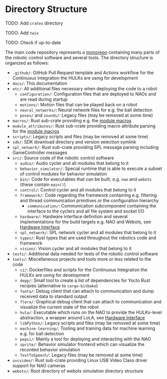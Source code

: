 # Directory Structure

TODO: Add `crates` directory

TODO: Add `twix`

TODO: Check if up-to-date

The main code repository represents a [monorepo](https://en.wikipedia.org/wiki/Monorepo) containing many parts of the robotic control software and several tools.
The directory structure is organized as follows:

- `.github/`: GitHub Pull Request template and Actions workflow for the Continuous Integration the HULKs are using for development
- `docs/`: This documentation
- `etc/`: All additional files necessary when deploying the code to a robot
    - `configuration/`: Configuration files that are deployed to NAOs and are read during startup
    - `motions/`: Motion files that can be played back on a robot
    - `neural_networks/`: Neural network files for e.g. the ball detection
    - `poses/` and `sounds/`: Legacy files (may be removed at some time)
- `macros/`: Rust sub-crate providing e.g. the [module macros](./macros.md)
- `module_attributes/`: Rust sub-crate providing macro attribute parsing for the [module macros](./macros.md)
- `scripts/`: Legacy scripts and files (may be removed at some time)
- `sdk/`: SDK download directory and version selection symlink
- `spl_network/`: Rust sub-crate providing SPL message parsing including GameController messages
- `src/`: Source code of the robotic control software
    - `audio/`: Audio cycler and all modules that belong to it
    - `behavior_simulator/`: Special runtime that is able to execute a subset of control modules for behavior simulation
    - `bin/`: Code for executables that can be built, e.g. `nao` and `webots` (these contain `main()`)
    - `control/`: Control cycler and all modules that belong to it
    - `framework/`: Code regarding the framework containing e.g. filtering and thread communication primitives or the configuration hierarchy
        - `communication/`: Communication subcomponent containing the interface to the cyclers and all file system and socket I/O
    - `hardware/`: Hardware interface definition and several implementations for the build targets e.g. NAO and Webots, see [Hardware Interface](./hardware_interface.md)
    - `spl_network/`: SPL network cycler and all modules that belong to it
    - `types/`: Rust types that are used throughout the robotics code and framework
    - `vision/`: Vision cycler and all modules that belong to it
- `tests/`: Additional data needed for tests of the robotic control software
- `tools/`: Miscellaneous projects and tools more or less related to the code
    - `ci/`: Dockerfiles and scripts for the Continuous Integration the HULKs are using for development
    - `depp/`: Small tool to create a list of dependencies for Yocto Rust recipies (alternative to `cargo-bitbake`)
    - `fanta/`: Debug client that can attach to communication and dump received data to standard output
    - `flora/`: Graphical debug client that can attach to communication and visualize the current state of the robot
    - `hula/`: Executable which runs on the NAO to provide the HULKs-level abstraction, a wrapper around LoLA, see [Hardware Interface](./hardware_interface.md)
    - `libPython/`: Legacy scripts and files (may be removed at some time)
    - `machine-learning/`: Tooling and training data for machine learning e.g. for ball detection
    - `pepsi/`: Mainly a tool for deploying and interacting with the NAO
    - `sprite/`: Behavior simulator frontend which can visualize the recorded behavior simulation
    - `TextToSpeech/`: Legacy files (may be removed at some time)
- `uvcvideo/`: Rust sub-crate providing Linux USB Video Class driver support for NAO cameras
- `webots/`: Root directory of webots simulation directory structure
